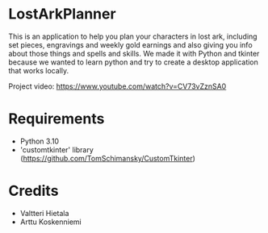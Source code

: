 # LostArkPlanner

This is an application to help you plan your characters in lost ark, including set pieces, engravings and weekly gold earnings and also giving you info about those things and spells and skills.
We made it with Python and tkinter because we wanted to learn python and try to create a desktop application that works locally. 

Project video: https://www.youtube.com/watch?v=CV73vZznSA0

# Requirements

- Python 3.10
- 'customtkinter' library (https://github.com/TomSchimansky/CustomTkinter)




# Credits
- Valtteri Hietala
- Arttu Koskenniemi
